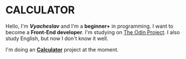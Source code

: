 # CALCULATOR

Hello, I'm ***Vyacheslav*** and I'm a **beginner+** in programming. I want to become a **Front-End developer**. I'm studying on [The Odin Project](https://www.theodinproject.com). I also study English, but now I don't know it well.

I'm doing an **[Calculator](https://www.theodinproject.com/lessons/foundations-calculator)** project at the moment.
